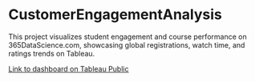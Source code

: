 # CustomerEngagementAnalysis
This project visualizes student engagement and course performance on 365DataScience.com, showcasing global registrations, watch time, and ratings trends on Tableau.

[Link to dashboard on Tableau Public](https://public.tableau.com/views/CustomerEngagementAnalysisfor365DataSciencesCourses/GlobalStudentDistributionEngagement?:language=en-US&publish=yes&:sid=&:redirect=auth&:display_count=n&:origin=viz_share_link)

